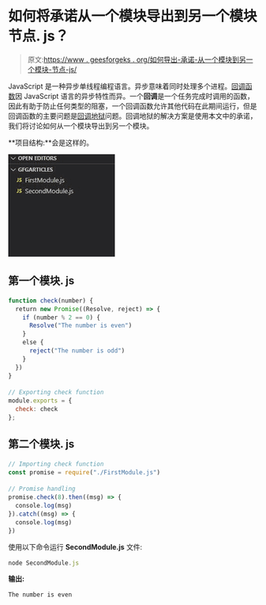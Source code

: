 # 如何将承诺从一个模块导出到另一个模块节点. js？

> 原文:[https://www . geesforgeks . org/如何导出-承诺-从一个模块到另一个模块-节点-js/](https://www.geeksforgeeks.org/how-to-export-promises-from-one-module-to-another-module-node-js/)

JavaScript 是一种异步单线程编程语言。异步意味着同时处理多个进程。[回调函数](https://www.geeksforgeeks.org/node-js-callback-concept/)因 JavaScript 语言的异步特性而异。一个**回调**是一个任务完成时调用的函数，因此有助于防止任何类型的阻塞，一个回调函数允许其他代码在此期间运行，但是回调函数的主要问题是[回调地狱](https://www.geeksforgeeks.org/what-is-callback-hell-in-node-js/#:~:text=This%20is%20a%20big%20issue,difficult%20to%20read%20and%20maintain.)问题。回调地狱的解决方案是使用本文中的承诺，我们将讨论如何从一个模块导出到另一个模块。

**项目结构:**会是这样的。

![](img/8cc2859e09d84da54d64ef9d5de7aa85.png)

## 第一个模块. js

```js
function check(number) {
  return new Promise((Resolve, reject) => {
    if (number % 2 == 0) {
      Resolve("The number is even")
    }
    else {
      reject("The number is odd")
    }
  })
}

// Exporting check function
module.exports = {
  check: check
};
```

## 第二个模块. js

```js
// Importing check function
const promise = require("./FirstModule.js")

// Promise handling
promise.check(8).then((msg) => {
  console.log(msg)
}).catch((msg) => {
  console.log(msg)
})
```

使用以下命令运行 **SecondModule.js** 文件:

```js
node SecondModule.js
```

**输出:**

```js
The number is even
```